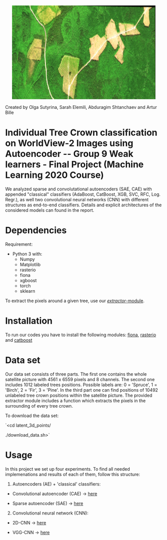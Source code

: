 <p align="center">
  <img width="460" height="300" src="/satellite_pic.png">
</p>

Created by Olga Sutyrina, Sarah Elemili, Abduragim Shtanchaev and Artur Bille

# Individual Tree Crown classification on WorldView-2 Images using Autoencoder -- Group 9 Weak learners - Final Project (Machine Learning 2020 Course)
We analyzed sparse and convolutational autoencoders (SAE, CAE) with appended "classical" classifiers (AdaBoost, CatBoost, XGB, SVC, RFC, Log. Regr.), as well two convolutional neural networks (CNN) with different structures as end-to-end classifiers.
Details and explicit architectures of the considered models can found in the report. 

# Dependencies
Requirement:
* Python 3 with: 
  * Numpy
  * Matplotlib
  * rasterio
  * fiona
  * xgboost
  * torch
  * sklearn
  
To extract the pixels around a given tree, use our [*extractor*-module](https://github.com/arturbille/ML-project-Group9-WeakLearners/tree/master/Extractor).

# Installation
To run our codes you have to install the following modules: 
[fiona](https://pypi.org/project/Fiona/), [rasterio](https://rasterio.readthedocs.io/en/latest/) and [catboost](https://catboost.ai/docs/concepts/python-reference_apply_catboost_model.html)

# Data set
Our data set consists of three parts. The first one contains the whole satellite picture with 4561 x 6559 pixels and 8 channels. The second one includes 1012 labeled trees positions. Possible labels are: 0 = 'Spruce', 1 = 'Birch', 2 = 'Fir', 3 = 'Pine'. In the third part one can find positions of 10492 unlabeled tree crown positions within the satellite picture. The provided extractor module includes a function which extracts the pixels in the surrounding of every tree crown. 

To download the data set:

`<cd latent_3d_points/

./download_data.sh>`

# Usage
In this project we set up four experiments. To find all needed implemenations and results of each of them, follow this structure: 

1.  Autoencoders (AE) + 'classical' classifiers:

  * Convolutional autoencoder (CAE) -> [here](https://github.com/arturbille/ML-project-Group9-WeakLearners/tree/master/Models%20Implementation%20and%20Results/Autoencoder%20CAE-ABD%20-ML)
  
  * Sparse autoencoder (SAE) -> [here](https://github.com/arturbille/ML-project-Group9-WeakLearners/tree/master/Models%20Implementation%20and%20Results/Autoencoder%20SAE%20-AB)

2. Convolutional neural network (CNN):

  * 2D-CNN -> [here](https://github.com/arturbille/ML-project-Group9-WeakLearners/tree/master/Models%20Implementation%20and%20Results/2D-CNN%20Sarah)
  
  * VGG-CNN -> [here](https://github.com/arturbille/ML-project-Group9-WeakLearners/tree/master/Models%20Implementation%20and%20Results/VGG-CNN-Olya)

